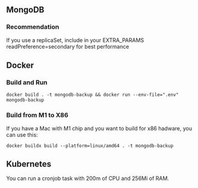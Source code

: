 ## MongoDB
### Recommendation
If you use a replicaSet, include in your EXTRA_PARAMS readPreference=secondary for best performance

## Docker
### Build and Run
```
docker build . -t mongodb-backup && docker run --env-file=".env" mongodb-backup
```

### Build from M1 to X86
If you have a Mac with M1 chip and you want to build for x86 hadware, you can use this:
```
docker buildx build --platform=linux/amd64 . -t mongodb-backup
```

## Kubernetes
You can run a cronjob task with 200m of CPU and 256Mi of RAM.
